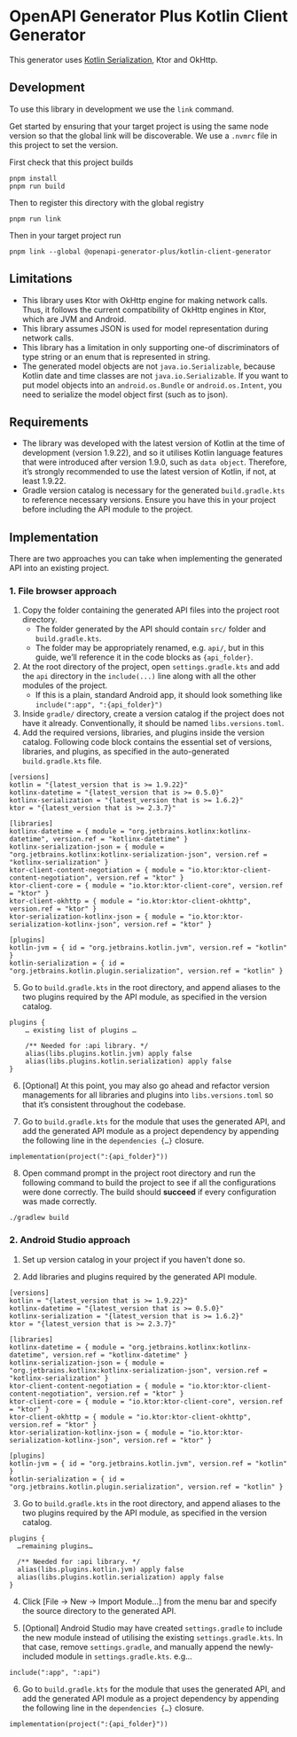 # OpenAPI Generator Plus Kotlin Client Generator

This generator uses [Kotlin Serialization](https://kotlinlang.org/docs/serialization.html), Ktor and OkHttp.

## Development

To use this library in development we use the `link` command.

Get started by ensuring that your target project is using the same node version so that the global link will be discoverable. We use a `.nvmrc` file in this project to set the version.

First check that this project builds

```
pnpm install
pnpm run build
```

Then to register this directory with the global registry

```
pnpm run link
```

Then in your target project run

```
pnpm link --global @openapi-generator-plus/kotlin-client-generator
```

## Limitations
- This library uses Ktor with OkHttp engine for making network calls. Thus, it follows the current compatibility of OkHttp engines in Ktor, which are JVM and Android.
- This library assumes JSON is used for model representation during network calls.
- This library has a limitation in only supporting one-of discriminators of type string or an enum that is represented in string.
- The generated model objects are not `java.io.Serializable`, because Kotlin date and time classes are not `java.io.Serializable`. If you want to put model objects into an `android.os.Bundle` or `android.os.Intent`, you need to serialize the model object first (such as to json).

## Requirements
- The library was developed with the latest version of Kotlin at the time of development (version 1.9.22), and so it utilises Kotlin language features that were introduced after version 1.9.0, such as `data object`. Therefore, it’s strongly recommended to use the latest version of Kotlin, if not, at least 1.9.22.
- Gradle version catalog is necessary for the generated `build.gradle.kts` to reference necessary versions. Ensure you have this in your project before including the API module to the project.

## Implementation
There are two approaches you can take when implementing the generated API into an existing project.

### 1. File browser approach
1. Copy the folder containing the generated API files into the project root directory. 
	- The folder generated by the API should contain `src/` folder and `build.gradle.kts`.
	- The folder may be appropriately renamed, e.g. `api/`, but in this guide, we’ll reference it in the code blocks as `{api_folder}`.
2. At the root directory of the project, open `settings.gradle.kts` and add the `api` directory in the `include(...)` line along with all the other modules of the project.
	- If this is a plain, standard Android app, it should look something like `include(":app", ":{api_folder}")`
3. Inside `gradle/` directory, create a version catalog if the project does not have it already. Conventionally, it should be named `libs.versions.toml`. 
4. Add the required versions, libraries, and plugins inside the version catalog. Following code block contains the essential set of versions, libraries, and plugins, as specified in the auto-generated `build.gradle.kts` file.

```
[versions]
kotlin = "{latest_version that is >= 1.9.22}"
kotlinx-datetime = "{latest_version that is >= 0.5.0}"
kotlinx-serialization = "{latest_version that is >= 1.6.2}"
ktor = "{latest_version that is >= 2.3.7}"

[libraries]
kotlinx-datetime = { module = "org.jetbrains.kotlinx:kotlinx-datetime", version.ref = "kotlinx-datetime" }
kotlinx-serialization-json = { module = "org.jetbrains.kotlinx:kotlinx-serialization-json", version.ref = "kotlinx-serialization" }
ktor-client-content-negotiation = { module = "io.ktor:ktor-client-content-negotiation", version.ref = "ktor" }
ktor-client-core = { module = "io.ktor:ktor-client-core", version.ref = "ktor" }
ktor-client-okhttp = { module = "io.ktor:ktor-client-okhttp", version.ref = "ktor" }
ktor-serialization-kotlinx-json = { module = "io.ktor:ktor-serialization-kotlinx-json", version.ref = "ktor" }

[plugins]
kotlin-jvm = { id = "org.jetbrains.kotlin.jvm", version.ref = "kotlin" }
kotlin-serialization = { id = "org.jetbrains.kotlin.plugin.serialization", version.ref = "kotlin" }
```

5. Go to `build.gradle.kts` in the root directory, and append aliases to the two plugins required by the API module, as specified in the version catalog.

```
plugins {
    … existing list of plugins …

    /** Needed for :api library. */
    alias(libs.plugins.kotlin.jvm) apply false
    alias(libs.plugins.kotlin.serialization) apply false
}
```

6. [Optional] At this point, you may also go ahead and refactor version managements for all libraries and plugins into `libs.versions.toml` so that it’s consistent throughout the codebase.

7. Go to `build.gradle.kts` for the module that uses the generated API, and add the generated API module as a project dependency by appending the following line in the `dependencies {…}` closure.
```
implementation(project(":{api_folder}"))
```

8. Open command prompt in the project root directory and run the following command to build the project to see if all the configurations were done correctly. The build should **succeed** if every configuration was made correctly.
```
./gradlew build
```

### 2. Android Studio approach

1. Set up version catalog in your project if you haven't done so.

2. Add libraries and plugins required by the generated API module.

```
[versions]
kotlin = "{latest_version that is >= 1.9.22}"
kotlinx-datetime = "{latest_version that is >= 0.5.0}"
kotlinx-serialization = "{latest_version that is >= 1.6.2}"
ktor = "{latest_version that is >= 2.3.7}"

[libraries]
kotlinx-datetime = { module = "org.jetbrains.kotlinx:kotlinx-datetime", version.ref = "kotlinx-datetime" }
kotlinx-serialization-json = { module = "org.jetbrains.kotlinx:kotlinx-serialization-json", version.ref = "kotlinx-serialization" }
ktor-client-content-negotiation = { module = "io.ktor:ktor-client-content-negotiation", version.ref = "ktor" }
ktor-client-core = { module = "io.ktor:ktor-client-core", version.ref = "ktor" }
ktor-client-okhttp = { module = "io.ktor:ktor-client-okhttp", version.ref = "ktor" }
ktor-serialization-kotlinx-json = { module = "io.ktor:ktor-serialization-kotlinx-json", version.ref = "ktor" }

[plugins]
kotlin-jvm = { id = "org.jetbrains.kotlin.jvm", version.ref = "kotlin" }
kotlin-serialization = { id = "org.jetbrains.kotlin.plugin.serialization", version.ref = "kotlin" }
```

3. Go to `build.gradle.kts` in the root directory, and append aliases to the two plugins required by the API module, as specified in the version catalog.
```
plugins {
  …remaining plugins…

  /** Needed for :api library. */
  alias(libs.plugins.kotlin.jvm) apply false
  alias(libs.plugins.kotlin.serialization) apply false
}
```

4. Click [File -> New -> Import Module…] from the menu bar and specify the source directory to the generated API.

5. [Optional] Android Studio may have created `settings.gradle` to include the new module instead of utilising the existing `settings.gradle.kts`. In that case, remove `settings.gradle`, and manually append the newly-included module in `settings.gradle.kts`. e.g...
```
include(":app", ":api")
```

6. Go to `build.gradle.kts` for the module that uses the generated API, and add the generated API module as a project dependency by appending the following line in the `dependencies {…}` closure.
```
implementation(project(":{api_folder}"))
```
